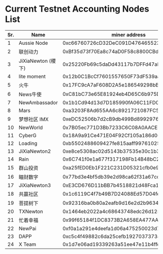# Current Testnet Accounting Nodes List


Sr. | Name | miner address | RPC Url
--|--|--|--
1|Aussie Node | 0xc66760726cD32DeC091D47646552351444e740EC | http://139.99.155.31:8801
2|联创动力 | 0xBf35d73f70Ea8c74aD0F58c8800CBdE52462536b | http://111.229.219.19:8801
3|JiXiaNewton (稷下) | 0x25220Fb69c5daDd43117b7DFFd47aDB551855ca9 | http://207.148.24.237:8801
4|lite moment | 0x12b0C1BcCf7601557650F73dF539aa80D3A80105 | http://miner.litemoment.com:8801
5|火牛 | 0x17FC9cA7aF608D2A5e186549298bB2Ed79c2578F | http://106.14.58.1:8801
6|News牛使 | 0xC81bC73e65E81924eb4D65C6b975D49112595eE9 | http://51.79.156.75:8801
7|NewAmbassador | 0x1b1Cd94d13d7D185990fA06C11FD088ab9b15f7D | http://139.99.61.166:8801
8|Mars | 0xa3203F8Ad655AA6c8921721087FC576489A00Bf0 | http://139.196.58.165:8801
9|梦想社区 IMX | 0xeDC52506b7d2cB9db499Bd89929763b5F311b7E6 | http://47.108.81.110:8801
10|NewWorld | 0x7B05ec771D3Bb7233C6C08A0AACE352Eb65F5339 | http://106.55.254.136:8801
11|CyberG | 0x18A9a91Ce471E04F92Cf105a186d00a788737c48 | http://112.126.61.216:8801
12|Loading | 0xb5502488609427fe815aaff997610254acC72755 | http://101.37.64.152:8801
13|JiXiaNewton2 | 0xe8ce5308ac02d5143b37535e30c1b3797dcca83d | http://107.182.187.108:8801
14|Rain | 0x6C741f0e1a677f317198Fb14B48bC2F80fA72Fe1 | http://8.129.22.238:8801
15|群山投资 | 0xa25fED0Eb1F221C231D05321cfb0e9F7636ecE84 | http://47.115.137.55:8801
16|瞄财数字 | 0x77bd3e4bf5db39e2d98ca62f31a67cdd412c1173 | http://182.92.117.172:8801
17|JiXiaNewton3 | 0xE3CD676D11bBB7b4518821d48Fca18cDB88aFe91 | http://119.145.38.77:8801
18|共赢社区 | 0x1c6119C4f7b49B7D24088Ed57D04fef50bd162Ca | http://39.98.182.29:8801
19|菩提树下 | 0x92316ba0b80a2eafb9d16e2d2b96348b5ae5411f | http://39.98.254.225:8801
20|TXNewton | 0x1464eb2022a4c68643748edc26d1254a61f08911 | http://113.105.67.90:8801
21|忙着幸福|  0x99f65184f1DC8373B2A658EA477AAc57474eC21D  | http://8.134.8.152:8801
22|NewPai | 0xf0a1a291e4deefa1d06a475250023d7a9a7b10a7 | http://39.98.91.255:8801
23|DAPP | 0xc5c4f49882c6da25cefb192703737345e1230e79 | http://113.105.67.91:8801
24|X Team | 0x1d7e06ad19339263a51ee47e11b4ffd10d4a83ba | https://rpc1.newchain.newtonproject.org
